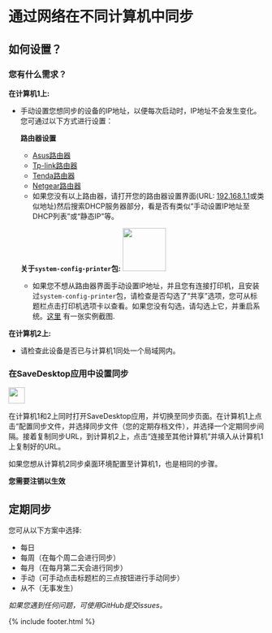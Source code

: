 # 通过网络在不同计算机中同步
## 如何设置？
### 您有什么需求？
**在计算机1上:**
- 手动设置您想同步的设备的IP地址，以便每次启动时，IP地址不会发生变化。您可通过以下方式进行设置：

  **路由器设置**
  - [Asus路由器](https://www.asus.com/support/FAQ/1000906/)
  - [Tp-link路由器](https://www.tp-link.com/us/support/faq/170/)
  - [Tenda路由器](https://www.tendacn.com/faq/3264.html)
  - [Netgear路由器](https://kb.netgear.com/25722/How-do-I-reserve-an-IP-address-on-my-NETGEAR-router)
  - 如果您没有以上路由器，请打开您的路由器设置界面(URL: [192.168.1.1](http://192.168.1.1)或类似地址)然后搜索DHCP服务器部分，看是否有类似“手动设置IP地址至DHCP列表”或“静态IP”等。

  **关于`system-config-printer`包:**  <img src="https://github.com/vikdevelop/SaveDesktop/assets/83600218/ff4e742d-07e2-453f-8ace-b51b4f52d1dd" width="85">
  
  - 如果您不想从路由器界面手动设置IP地址，并且您有连接打印机，且安装过`system-config-printer`包，请检查是否勾选了“共享”选项，您可从标题栏点击打印机选项卡以查看。如果您没有勾选，请勾选上它，并重启系统。[这里](https://github-production-user-asset-6210df.s3.amazonaws.com/83600218/272054218-ff17c19b-98f5-41fe-8f34-40de275f0da4.png) 有一张实例截图.

**在计算机2上:**
- 请检查此设备是否已与计算机1同处一个局域网内。

### 在SaveDesktop应用中设置同步
<a href="https://www.youtube.com/watch?v=QccFR06oyXk"><img src="https://github.com/vikdevelop/SaveDesktop/assets/83600218/a4f8da24-7183-49e1-9a58-82092a42f124" height="32"></a>

在计算机1和2上同时打开SaveDesktop应用，并切换至同步页面。在计算机1上点击“配置同步文件，并选择同步文件（您的定期存档文件），并选择一个定期同步间隔。接着复制同步URL，到计算机2上，点击“连接至其他计算机”并填入从计算机1上复制好的URL。

如果您想从计算机2同步桌面环境配置至计算机1，也是相同的步骤。

**您需要注销以生效**

## 定期同步
您可从以下方案中选择:
- 每日
- 每周（在每个周二会进行同步）
- 每月（在每月第二天会进行同步）
- 手动（可手动点击标题栏的三点按钮进行手动同步）
- 从不（无事发生）

_如果您遇到任何问题，可使用GitHub提交issues。_



{% include footer.html %}
